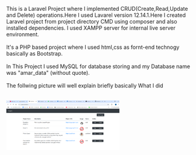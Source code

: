 This is a Laravel Project where I implemented CRUD(Create,Read,Update and Delete) operations.Here I used Lavarel version 12.14.1.Here I created Laravel project from project directory CMD using composer and also installed dependencies. I used XAMPP server for internal live server environment.</br> </br>
It's a PHP based project where I used html,css as fornt-end technogy basically as Bootstrap. </br> </br>
In This Project I used MySQL for database storing and my Database name was "amar_data" (without quote). </br> </br>
The follwing picture will well explain briefly basically What I did
</br> </br>

<img src="Screenshot (1).png" alt="Project Screenshot" width="300">
